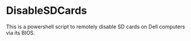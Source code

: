 # DisableSDCards
This is a powershell script to remotely disable SD cards on Dell computers via its BIOS.
